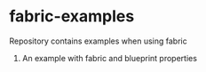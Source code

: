fabric-examples
===============

Repository contains examples when using fabric

1. An example with fabric and blueprint properties
